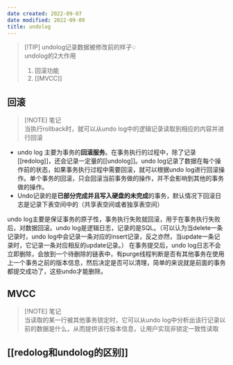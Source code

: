 ```yaml
---
date created: 2022-09-07
date modified: 2022-09-09
title: undolog
---
```


> [!TIP] undolog记录数据被修改前的样子💡  
> undolog的2大作用
> 1. 回滚功能
> 2. [[MVCC]]

## 回滚

> [!NOTE] 笔记  
> 当执行rollback时，就可以从undo log中的逻辑记录读取到相应的内容并进行回滚

+ undo log 主要为事务的**回滚服务**。在事务执行的过程中，除了记录[[redolog]]，还会记录一定量的[[undolog]]。undo log记录了数据在每个操作前的状态，如果事务执行过程中需要回滚，就可以根据undo log进行回滚操作。单个事务的回滚，只会回滚当前事务做的操作，并不会影响到其他的事务做的操作。
+ Undo记录的是**已部分完成并且写入硬盘的未完成**的事务，默认情况下回滚日志是记录下表空间中的（共享表空间或者独享表空间）

undo log主要是保证事务的原子性，事务执行失败就回滚，用于在事务执行失败后，对数据回滚。undo log是逻辑日志，记录的是SQL。（可以认为当delete一条记录时，undo log中会记录一条对应的insert记录，反之亦然，当update一条记录时，它记录一条对应相反的update记录。） 在事务提交后，undo log日志不会立即删除，会放到一个待删除的链表中，有purge线程判断是否有其他事务在使用上一个事务之前的版本信息，然后决定是否可以清理，简单的来说就是前面的事务都提交成功了，这些undo才能删除。

## MVCC

> [!NOTE] 笔记  
> 当读取的某一行被其他事务锁定时，它可以从undo log中分析出该行记录以前的数据是什么，从而提供该行版本信息，让用户实现非锁定一致性读取

## [[redolog和undolog的区别]]

